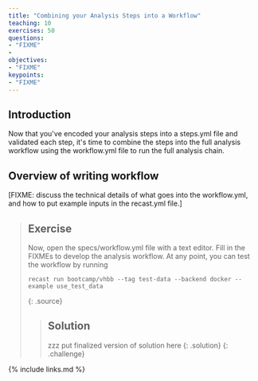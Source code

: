 ```yaml
---
title: "Combining your Analysis Steps into a Workflow"
teaching: 10
exercises: 50
questions:
- "FIXME"
- 
objectives:
- "FIXME"
keypoints:
- "FIXME"
---
```


## Introduction

Now that you've encoded your analysis steps into a steps.yml file and validated each step, it's time to combine the steps into the full analysis workflow using the workflow.yml file to run the full analysis chain.

## Overview of writing workflow
[FIXME: discuss the technical details of what goes into the workflow.yml, and how to put example inputs in the recast.yml file.]

> ## Exercise
> Now, open the specs/workflow.yml file with a text editor. Fill in the FIXMEs to develop the analysis workflow.
> At any point, you can test the workflow by running
> ~~~
> recast run bootcamp/vhbb --tag test-data --backend docker --example use_test_data
> ~~~
> {: .source}
> > ## Solution
> > zzz put finalized version of solution here
> {: .solution}
{: .challenge}



{% include links.md %}

